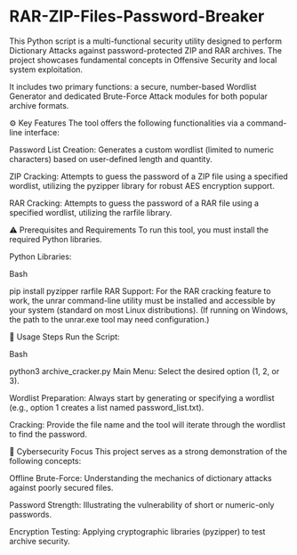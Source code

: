 # RAR-ZIP-Files-Password-Breaker
This Python script is a multi-functional security utility designed to perform Dictionary Attacks against password-protected ZIP and RAR archives. The project showcases fundamental concepts in Offensive Security and local system exploitation.

It includes two primary functions: a secure, number-based Wordlist Generator and dedicated Brute-Force Attack modules for both popular archive formats.

⚙️ Key Features
The tool offers the following functionalities via a command-line interface:

Password List Creation: Generates a custom wordlist (limited to numeric characters) based on user-defined length and quantity.

ZIP Cracking: Attempts to guess the password of a ZIP file using a specified wordlist, utilizing the pyzipper library for robust AES encryption support.

RAR Cracking: Attempts to guess the password of a RAR file using a specified wordlist, utilizing the rarfile library.

⚠️ Prerequisites and Requirements
To run this tool, you must install the required Python libraries.

Python Libraries:

Bash

pip install pyzipper rarfile
RAR Support: For the RAR cracking feature to work, the unrar command-line utility must be installed and accessible by your system (standard on most Linux distributions). (If running on Windows, the path to the unrar.exe tool may need configuration.)

🚀 Usage Steps
Run the Script:

Bash

python3 archive_cracker.py
Main Menu: Select the desired option (1, 2, or 3).

Wordlist Preparation: Always start by generating or specifying a wordlist (e.g., option 1 creates a list named password_list.txt).

Cracking: Provide the file name and the tool will iterate through the wordlist to find the password.

🎯 Cybersecurity Focus
This project serves as a strong demonstration of the following concepts:

Offline Brute-Force: Understanding the mechanics of dictionary attacks against poorly secured files.

Password Strength: Illustrating the vulnerability of short or numeric-only passwords.

Encryption Testing: Applying cryptographic libraries (pyzipper) to test archive security.
